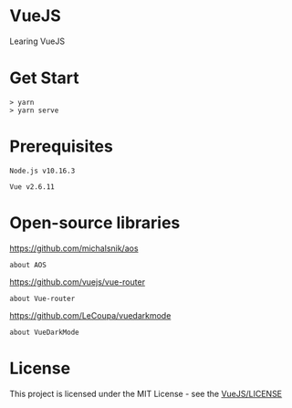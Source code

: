 # VueJS
Learing VueJS
# Get Start
    > yarn
    > yarn serve
# Prerequisites
    Node.js v10.16.3
    
    Vue v2.6.11
# Open-source libraries
https://github.com/michalsnik/aos

    about AOS
https://github.com/vuejs/vue-router

    about Vue-router
    
https://github.com/LeCoupa/vuedarkmode

    about VueDarkMode
# License
This project is licensed under the MIT License - see the [VueJS/LICENSE](LICENSE)

